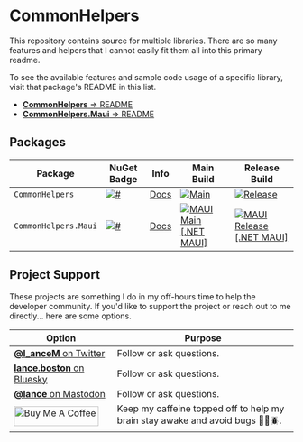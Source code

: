 # CommonHelpers 

This repository contains source for multiple libraries. There are so many features and helpers that I cannot easily fit them all into this primary readme.

To see the available features and sample code usage of a specific library, visit that package's README in this list.

- [**CommonHelpers** => README](https://github.com/LanceMcCarthy/CommonHelpers/tree/main/src/CommonHelpers)
- [**CommonHelpers.Maui** => README](https://github.com/LanceMcCarthy/CommonHelpers/tree/main/src/CommonHelpers.Maui)

## Packages

| Package | NuGet Badge | Info | Main Build | Release Build |
|---------|-------------|------|------------|---------------|
| `CommonHelpers` | [![#](https://img.shields.io/nuget/v/CommonHelpers.svg)](https://www.nuget.org/packages/CommonHelpers/) | [Docs](https://github.com/LanceMcCarthy/CommonHelpers/tree/main/src/CommonHelpers) | [![Main](https://github.com/LanceMcCarthy/CommonHelpers/actions/workflows/ci_main.yml/badge.svg)](https://github.com/LanceMcCarthy/CommonHelpers/actions/workflows/ci_main.yml) | [![Release](https://github.com/LanceMcCarthy/CommonHelpers/actions/workflows/cd_release.yml/badge.svg)](https://github.com/LanceMcCarthy/CommonHelpers/actions/workflows/cd_release.yml) |
| `CommonHelpers.Maui` | [![#](https://img.shields.io/nuget/v/CommonHelpers.Maui.svg)](https://www.nuget.org/packages/CommonHelpers.Maui/) | [Docs](https://github.com/LanceMcCarthy/CommonHelpers/tree/main/src/CommonHelpers.Maui) | [![MAUI Main [.NET MAUI]](https://github.com/LanceMcCarthy/CommonHelpers/actions/workflows/ci_main-maui.yml/badge.svg)](https://github.com/LanceMcCarthy/CommonHelpers/actions/workflows/ci_main-maui.yml) | [![MAUI Release [.NET MAUI]](https://github.com/LanceMcCarthy/CommonHelpers/actions/workflows/cd_release-maui.yml/badge.svg)](https://github.com/LanceMcCarthy/CommonHelpers/actions/workflows/cd_release-maui.yml) |

## Project Support

These projects are something I do in my off-hours time to help the developer community. If you'd like to support the project or reach out to me directly... here are some options.

| Option | Purpose |
|--------|---------|
| [**@l_anceM** on Twitter](https://twitter.com/l_anceM) | Follow or ask questions. |
| [**lance.boston** on Bluesky](https://staging.bsky.app/profile/lance.boston) | Follow or ask questions. |
| [**@lance** on Mastodon](https://dvlup.social/@lance) | Follow or ask questions. |
| <a href="https://www.buymeacoffee.com/dvluper" target="_blank"><img src="https://cdn.buymeacoffee.com/buttons/default-orange.png" alt="Buy Me A Coffee" height="35" width="150"></a> | Keep my caffeine topped off to help my brain stay awake and avoid bugs 🐜🐛🪲. |
